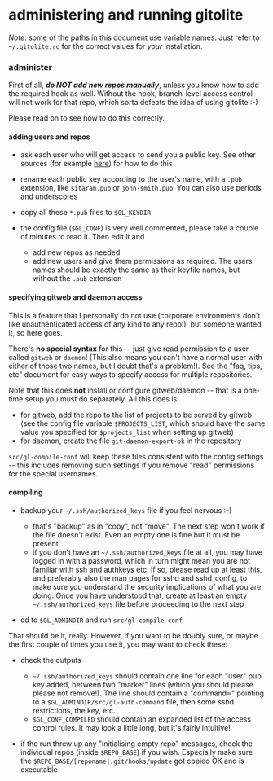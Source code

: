# administering and running gitolite

*Note*: some of the paths in this document use variable names.  Just refer to
`~/.gitolite.rc` for the correct values for *your* installation.

### administer

First of all, ***do NOT add new repos manually***, unless you know how to add
the required hook as well.  Without the hook, branch-level access control will
not work for that repo, which sorta defeats the idea of using gitolite :-)

Please read on to see how to do this correctly.

#### adding users and repos

  * ask each user who will get access to send you a public key.  See other
    sources (for example
    [here](http://sitaramc.github.com/0-installing/2-access-gitolite.html#generating_a_public_key))
    for how to do this

  * rename each public key according to the user's name, with a `.pub`
    extension, like `sitaram.pub` or `john-smith.pub`.  You can also use
    periods and underscores

  * copy all these `*.pub` files to `$GL_KEYDIR`

  * the config file (`$GL_CONF`) is very well commented, please take a couple
    of minutes to read it.  Then edit it and

      * add new repos as needed
      * add new users and give them permissions as required.  The users names
        should be exactly the same as their keyfile names, but without the
        `.pub` extension

#### specifying gitweb and daemon access

This is a feature that I personally do not use (corporate environments don't
like unauthenticated access of any kind to any repo!), but someone wanted it,
so here goes.

There's **no special syntax** for this -- just give read permission to a user
called `gitweb` or `daemon`!  (This also means you can't have a normal user
with either of those two names, but I doubt that's a problem!).  See the "faq,
tips, etc" document for easy ways to specify access for multiple repositories.

Note that this does **not** install or configure gitweb/daemon -- that is a
one-time setup you must do separately.  All this does is:

  * for gitweb, add the repo to the list of projects to be served by gitweb
    (see the config file variable `$PROJECTS_LIST`, which should have the same
    value you specified for `$projects_list` when setting up gitweb)
  * for daemon, create the file `git-daemon-export-ok` in the repository

`src/gl-compile-conf` will keep these files consistent with the config
settings -- this includes removing such settings if you remove "read"
permissions for the special usernames.

#### compiling

  * backup your `~/.ssh/authorized_keys` file if you feel nervous :-)
      * that's "backup" as in "copy", not "move".  The next step won't work if
        the file doesn't exist.  Even an empty one is fine but it must be
        present
      * if you don't have an `~/.ssh/authorized_keys` file at all, you may
        have logged in with a password, which in turn might mean you are not
        familiar with ssh and authkeys etc.  If so, please read up at least
        [this](http://sitaramc.github.com/0-installing/9-gitolite-basics.html#IMPORTANT_overview_of_ssh),
        and preferably also the man pages for sshd and sshd\_config, to make
        sure you understand the security implications of what you are doing.
        Once you have understood that, create at least an empty
        `~/.ssh/authorized_keys` file before proceeding to the next step

  * cd to `$GL_ADMINDIR` and run `src/gl-compile-conf`

That should be it, really.  However, if you want to be doubly sure, or maybe
the first couple of times you use it, you may want to check these:

  * check the outputs

      * `~/.ssh/authorized_keys` should contain one line for each "user" pub
        key added, between two "marker" lines (which you should please please
        not remove!).  The line should contain a "command=" pointing to a
        `$GL_ADMINDIR/src/gl-auth-command` file, then some sshd restrictions, the
        key, etc.
      * `$GL_CONF_COMPILED` should contain an expanded list of the access
        control rules.  It may look a little long, but it's fairly intuitive!

  * if the run threw up any "initialising empty repo" messages, check the
    individual repos (inside `$REPO_BASE`) if you wish.  Especially make sure
    the `$REPO_BASE/[reponame].git/hooks/update` got copied OK and is
    executable
